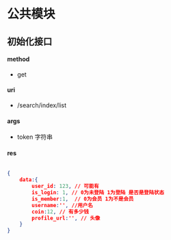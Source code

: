 # 公共模块

## 初始化接口

#### method

- get

#### uri

- /search/index/list

#### args

- token 字符串

#### res

```json

{
    data:{
        user_id: 123, // 可能有
        is_login: 1, // 0为未登陆 1为登陆 是否是登陆状态
        is_member:1,  // 0为会员 1为不是会员
        username:'', //用户名
        coin:12, // 有多少钱
        profile_url:'', // 头像
    }
}

```
